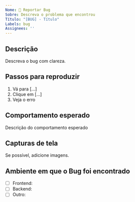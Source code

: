 ```yaml
---
Nome: 🐞 Reportar Bug
Sobre: Descreva o problema que encontrou
Título: "[BUG] - Título"
Labels: bug
Assignees: ''
---
```


## Descrição
Descreva o bug com clareza.

## Passos para reproduzir
1. Vá para [...]
2. Clique em [...]
3. Veja o erro

## Comportamento esperado
Descrição do comportamento esperado

## Capturas de tela
Se possível, adicione imagens.

## Ambiente em que o Bug foi encontrado
- [ ] Frontend:
- [ ] Backend:
- [ ] Outro: 
